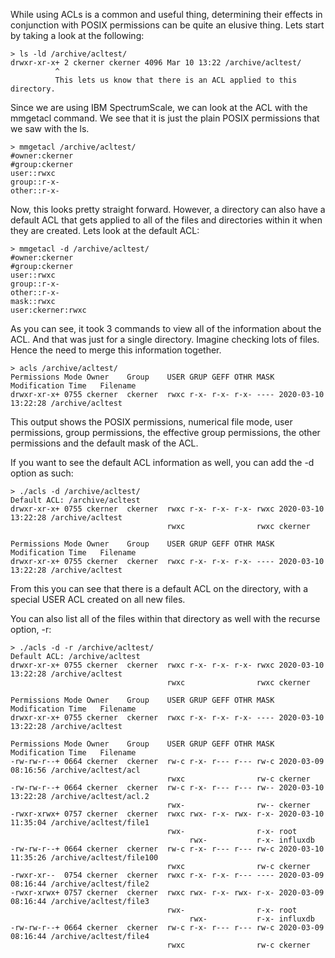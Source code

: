 While using ACLs is a common and useful thing, determining their effects in conjunction with POSIX permissions can be quite an elusive thing.  Lets start by taking a look at the following:

```
> ls -ld /archive/acltest/
drwxr-xr-x+ 2 ckerner ckerner 4096 Mar 10 13:22 /archive/acltest/
          ^
          This lets us know that there is an ACL applied to this directory.  
```
Since we are using IBM SpectrumScale, we can look at the ACL with the mmgetacl command.  We see that it is just the plain POSIX permissions that we saw with the ls.

```
> mmgetacl /archive/acltest/
#owner:ckerner
#group:ckerner
user::rwxc
group::r-x-
other::r-x-
```

Now, this looks pretty straight forward.  However, a directory can also have a default ACL that gets applied to all of the files and directories within it when they are created.  Lets look at the default ACL:

```
> mmgetacl -d /archive/acltest/
#owner:ckerner
#group:ckerner
user::rwxc
group::r-x-
other::r-x-
mask::rwxc
user:ckerner:rwxc
```

As you can see, it took 3 commands to view all of the information about the ACL. And that was just for a single directory. Imagine checking lots of files.  Hence the need to merge this information together.

```
> acls /archive/acltest/
Permissions Mode Owner    Group    USER GRUP GEFF OTHR MASK Modification Time   Filename
drwxr-xr-x+ 0755 ckerner  ckerner  rwxc r-x- r-x- r-x- ---- 2020-03-10 13:22:28 /archive/acltest
```

This output shows the POSIX permissions, numerical file mode, user permissions, group permissions, the effective group permissions, the other permissions and the default mask of the ACL.

If you want to see the default ACL information as well, you can add the -d option as such:

```
> ./acls -d /archive/acltest/
Default ACL: /archive/acltest
drwxr-xr-x+ 0755 ckerner  ckerner  rwxc r-x- r-x- r-x- rwxc 2020-03-10 13:22:28 /archive/acltest
                                   rwxc                rwxc ckerner             

Permissions Mode Owner    Group    USER GRUP GEFF OTHR MASK Modification Time   Filename
drwxr-xr-x+ 0755 ckerner  ckerner  rwxc r-x- r-x- r-x- ---- 2020-03-10 13:22:28 /archive/acltest
```

From this you can see that there is a default ACL on the directory, with a special USER ACL created on all new files.

You can also list all of the files within that directory as well with the recurse option, -r:

```
> ./acls -d -r /archive/acltest/
Default ACL: /archive/acltest
drwxr-xr-x+ 0755 ckerner  ckerner  rwxc r-x- r-x- r-x- rwxc 2020-03-10 13:22:28 /archive/acltest
                                   rwxc                rwxc ckerner             

Permissions Mode Owner    Group    USER GRUP GEFF OTHR MASK Modification Time   Filename
drwxr-xr-x+ 0755 ckerner  ckerner  rwxc r-x- r-x- r-x- ---- 2020-03-10 13:22:28 /archive/acltest

Permissions Mode Owner    Group    USER GRUP GEFF OTHR MASK Modification Time   Filename
-rw-rw-r--+ 0664 ckerner  ckerner  rw-c r-x- r--- r--- rw-c 2020-03-09 08:16:56 /archive/acltest/acl
                                   rwxc                rw-c ckerner             
-rw-rw-r--+ 0664 ckerner  ckerner  rw-c r-x- r--- r--- rw-- 2020-03-10 13:22:28 /archive/acltest/acl.2
                                   rwx-                rw-- ckerner             
-rwxr-xrwx+ 0757 ckerner  ckerner  rwxc rwx- r-x- rwx- r-x- 2020-03-10 11:35:04 /archive/acltest/file1
                                   rwx-                r-x- root                
                                        rwx-           r-x- influxdb            
-rw-rw-r--+ 0664 ckerner  ckerner  rw-c r-x- r--- r--- rw-c 2020-03-10 11:35:26 /archive/acltest/file100
                                   rwxc                rw-c ckerner             
-rwxr-xr--  0754 ckerner  ckerner  rwxc r-x- r-x- r--- ---- 2020-03-09 08:16:44 /archive/acltest/file2
-rwxr-xrwx+ 0757 ckerner  ckerner  rwxc rwx- r-x- rwx- r-x- 2020-03-09 08:16:44 /archive/acltest/file3
                                   rwx-                r-x- root                
                                        rwx-           r-x- influxdb            
-rw-rw-r--+ 0664 ckerner  ckerner  rw-c r-x- r--- r--- rw-c 2020-03-09 08:16:44 /archive/acltest/file4
                                   rwxc                rw-c ckerner             
```
